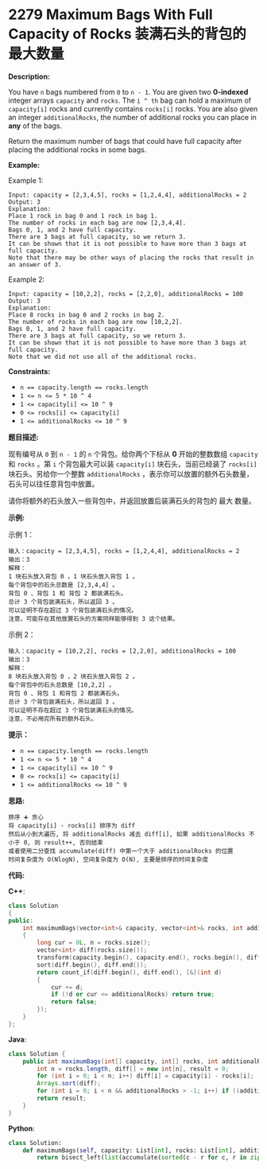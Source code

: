 # 2279 Maximum Bags With Full Capacity of Rocks 装满石头的背包的最大数量

__Description:__

You have `n` bags numbered from `0` to `n - 1`. You are given two __0-indexed__ integer arrays `capacity` and `rocks`. The `i ^ th` bag can hold a maximum of `capacity[i]` rocks and currently contains `rocks[i]` rocks. You are also given an integer `additionalRocks`, the number of additional rocks you can place in __any__ of the bags.

Return the maximum number of bags that could have full capacity after placing the additional rocks in some bags.

__Example:__

Example 1:

```text
Input: capacity = [2,3,4,5], rocks = [1,2,4,4], additionalRocks = 2
Output: 3
Explanation:
Place 1 rock in bag 0 and 1 rock in bag 1.
The number of rocks in each bag are now [2,3,4,4].
Bags 0, 1, and 2 have full capacity.
There are 3 bags at full capacity, so we return 3.
It can be shown that it is not possible to have more than 3 bags at full capacity.
Note that there may be other ways of placing the rocks that result in an answer of 3.
```

Example 2:

```text
Input: capacity = [10,2,2], rocks = [2,2,0], additionalRocks = 100
Output: 3
Explanation:
Place 8 rocks in bag 0 and 2 rocks in bag 2.
The number of rocks in each bag are now [10,2,2].
Bags 0, 1, and 2 have full capacity.
There are 3 bags at full capacity, so we return 3.
It can be shown that it is not possible to have more than 3 bags at full capacity.
Note that we did not use all of the additional rocks.
```

__Constraints:__

- `n == capacity.length == rocks.length`
- `1 <= n <= 5 * 10 ^ 4`
- `1 <= capacity[i] <= 10 ^ 9`
- `0 <= rocks[i] <= capacity[i]`
- `1 <= additionalRocks <= 10 ^ 9`

__题目描述:__

现有编号从 `0` 到 `n - 1` 的 `n` 个背包。给你两个下标从 __0__ 开始的整数数组 `capacity` 和 `rocks` 。第 `i` 个背包最大可以装 `capacity[i]` 块石头，当前已经装了 `rocks[i]` 块石头。另给你一个整数 `additionalRocks` ，表示你可以放置的额外石头数量，石头可以往任意背包中放置。

请你将额外的石头放入一些背包中，并返回放置后装满石头的背包的 最大 数量。

__示例:__

示例 1：

```text
输入：capacity = [2,3,4,5], rocks = [1,2,4,4], additionalRocks = 2
输出：3
解释：
1 块石头放入背包 0 ，1 块石头放入背包 1 。
每个背包中的石头总数是 [2,3,4,4] 。
背包 0 、背包 1 和 背包 2 都装满石头。
总计 3 个背包装满石头，所以返回 3 。
可以证明不存在超过 3 个背包装满石头的情况。
注意，可能存在其他放置石头的方案同样能够得到 3 这个结果。
```

示例 2：

```text
输入：capacity = [10,2,2], rocks = [2,2,0], additionalRocks = 100
输出：3
解释：
8 块石头放入背包 0 ，2 块石头放入背包 2 。
每个背包中的石头总数是 [10,2,2] 。
背包 0 、背包 1 和背包 2 都装满石头。
总计 3 个背包装满石头，所以返回 3 。
可以证明不存在超过 3 个背包装满石头的情况。
注意，不必用完所有的额外石头。
```

__提示：__

- `n == capacity.length == rocks.length`
- `1 <= n <= 5 * 10 ^ 4`
- `1 <= capacity[i] <= 10 ^ 9`
- `0 <= rocks[i] <= capacity[i]`
- `1 <= additionalRocks <= 10 ^ 9`

__思路:__

```text
排序 ➕ 贪心
将 capacity[i] - rocks[i] 排序为 diff
然后从小到大遍历, 将 additionalRocks 减去 diff[i], 如果 additionalRocks 不小于 0, 则 result++, 否则结束
或者使用二分查找 accumulate(diff) 中第一个大于 additionalRocks 的位置
时间复杂度为 O(NlogN), 空间复杂度为 O(N), 主要是排序的时间复杂度
```

__代码:__

__C++__:

```C++
class Solution 
{
public:
    int maximumBags(vector<int>& capacity, vector<int>& rocks, int additionalRocks)
    {
        long cur = 0L, n = rocks.size();
        vector<int> diff(rocks.size());
        transform(capacity.begin(), capacity.end(), rocks.begin(), diff.begin(), minus<int>{});
        sort(diff.begin(), diff.end());
        return count_if(diff.begin(), diff.end(), [&](int d)
        {
            cur += d;
            if (!d or cur <= additionalRocks) return true;
            return false;
        });
    }
};
```

__Java__:

```Java
class Solution {
    public int maximumBags(int[] capacity, int[] rocks, int additionalRocks) {
        int n = rocks.length, diff[] = new int[n], result = 0;
        for (int i = 0; i < n; i++) diff[i] = capacity[i] - rocks[i];
        Arrays.sort(diff);
        for (int i = 0; i < n && additionalRocks > -1; i++) if ((additionalRocks = additionalRocks - diff[i]) > -1) ++result;
        return result;
    }
}
```

__Python__:

```Python
class Solution:
    def maximumBags(self, capacity: List[int], rocks: List[int], additionalRocks: int) -> int:
        return bisect_left(list(accumulate(sorted(c - r for c, r in zip(capacity, rocks)))), additionalRocks + 1)
```
